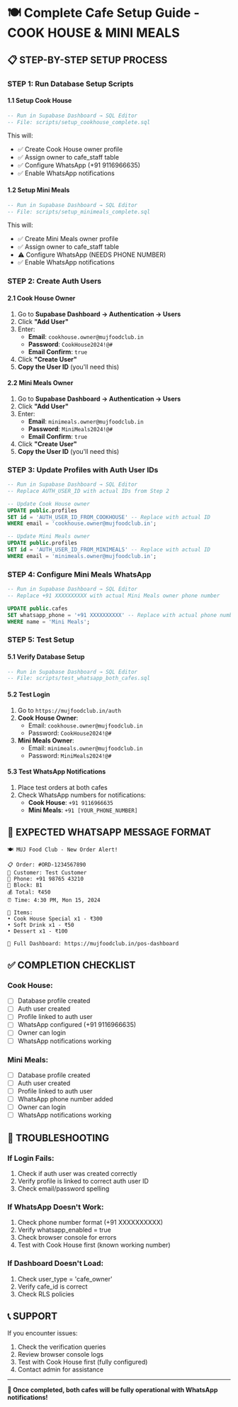 # 🍽️ Complete Cafe Setup Guide - COOK HOUSE & MINI MEALS

## **📋 STEP-BY-STEP SETUP PROCESS**

### **STEP 1: Run Database Setup Scripts**

#### **1.1 Setup Cook House**
```sql
-- Run in Supabase Dashboard → SQL Editor
-- File: scripts/setup_cookhouse_complete.sql
```
This will:
- ✅ Create Cook House owner profile
- ✅ Assign owner to cafe_staff table
- ✅ Configure WhatsApp (+91 9116966635)
- ✅ Enable WhatsApp notifications

#### **1.2 Setup Mini Meals**
```sql
-- Run in Supabase Dashboard → SQL Editor
-- File: scripts/setup_minimeals_complete.sql
```
This will:
- ✅ Create Mini Meals owner profile
- ✅ Assign owner to cafe_staff table
- ⚠️ Configure WhatsApp (NEEDS PHONE NUMBER)
- ✅ Enable WhatsApp notifications

### **STEP 2: Create Auth Users**

#### **2.1 Cook House Owner**
1. Go to **Supabase Dashboard → Authentication → Users**
2. Click **"Add User"**
3. Enter:
   - **Email**: `cookhouse.owner@mujfoodclub.in`
   - **Password**: `CookHouse2024!@#`
   - **Email Confirm**: `true`
4. Click **"Create User"**
5. **Copy the User ID** (you'll need this)

#### **2.2 Mini Meals Owner**
1. Go to **Supabase Dashboard → Authentication → Users**
2. Click **"Add User"**
3. Enter:
   - **Email**: `minimeals.owner@mujfoodclub.in`
   - **Password**: `MiniMeals2024!@#`
   - **Email Confirm**: `true`
4. Click **"Create User"**
5. **Copy the User ID** (you'll need this)

### **STEP 3: Update Profiles with Auth User IDs**

```sql
-- Run in Supabase Dashboard → SQL Editor
-- Replace AUTH_USER_ID with actual IDs from Step 2

-- Update Cook House owner
UPDATE public.profiles 
SET id = 'AUTH_USER_ID_FROM_COOKHOUSE' -- Replace with actual ID
WHERE email = 'cookhouse.owner@mujfoodclub.in';

-- Update Mini Meals owner
UPDATE public.profiles 
SET id = 'AUTH_USER_ID_FROM_MINIMEALS' -- Replace with actual ID
WHERE email = 'minimeals.owner@mujfoodclub.in';
```

### **STEP 4: Configure Mini Meals WhatsApp**

```sql
-- Run in Supabase Dashboard → SQL Editor
-- Replace +91 XXXXXXXXXX with actual Mini Meals owner phone number

UPDATE public.cafes 
SET whatsapp_phone = '+91 XXXXXXXXXX' -- Replace with actual phone number
WHERE name = 'Mini Meals';
```

### **STEP 5: Test Setup**

#### **5.1 Verify Database Setup**
```sql
-- Run in Supabase Dashboard → SQL Editor
-- File: scripts/test_whatsapp_both_cafes.sql
```

#### **5.2 Test Login**
1. Go to `https://mujfoodclub.in/auth`
2. **Cook House Owner**:
   - Email: `cookhouse.owner@mujfoodclub.in`
   - Password: `CookHouse2024!@#`
3. **Mini Meals Owner**:
   - Email: `minimeals.owner@mujfoodclub.in`
   - Password: `MiniMeals2024!@#`

#### **5.3 Test WhatsApp Notifications**
1. Place test orders at both cafes
2. Check WhatsApp numbers for notifications:
   - **Cook House**: `+91 9116966635`
   - **Mini Meals**: `+91 [YOUR_PHONE_NUMBER]`

## **📱 EXPECTED WHATSAPP MESSAGE FORMAT**

```
🍽️ MUJ Food Club - New Order Alert!

📋 Order: #ORD-1234567890
👤 Customer: Test Customer
📱 Phone: +91 98765 43210
📍 Block: B1
💰 Total: ₹450
⏰ Time: 4:30 PM, Mon 15, 2024

📝 Items:
• Cook House Special x1 - ₹300
• Soft Drink x1 - ₹50
• Dessert x1 - ₹100

🔗 Full Dashboard: https://mujfoodclub.in/pos-dashboard
```

## **✅ COMPLETION CHECKLIST**

### **Cook House:**
- [ ] Database profile created
- [ ] Auth user created
- [ ] Profile linked to auth user
- [ ] WhatsApp configured (+91 9116966635)
- [ ] Owner can login
- [ ] WhatsApp notifications working

### **Mini Meals:**
- [ ] Database profile created
- [ ] Auth user created
- [ ] Profile linked to auth user
- [ ] WhatsApp phone number added
- [ ] Owner can login
- [ ] WhatsApp notifications working

## **🔧 TROUBLESHOOTING**

### **If Login Fails:**
1. Check if auth user was created correctly
2. Verify profile is linked to correct auth user ID
3. Check email/password spelling

### **If WhatsApp Doesn't Work:**
1. Check phone number format (+91 XXXXXXXXXX)
2. Verify whatsapp_enabled = true
3. Check browser console for errors
4. Test with Cook House first (known working number)

### **If Dashboard Doesn't Load:**
1. Check user_type = 'cafe_owner'
2. Verify cafe_id is correct
3. Check RLS policies

## **📞 SUPPORT**

If you encounter issues:
1. Check the verification queries
2. Review browser console logs
3. Test with Cook House first (fully configured)
4. Contact admin for assistance

---

**🎉 Once completed, both cafes will be fully operational with WhatsApp notifications!**
